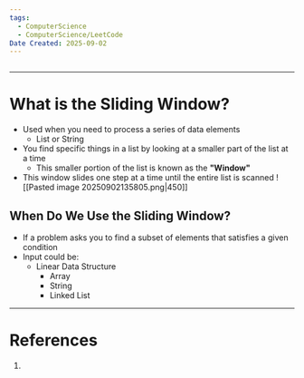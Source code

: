 ```yaml
---
tags:
  - ComputerScience
  - ComputerScience/LeetCode
Date Created: 2025-09-02
---
```

```table-of-contents
```
---
# What is the Sliding Window?
- Used when you need to process a series of data elements
	- List or String
- You find specific things in a list by looking at a smaller part of the list at a time
	- This smaller portion of the list is known as the **"Window"**
- This window slides one step at a time until the entire list is scanned
![[Pasted image 20250902135805.png|450]]
## When Do We Use the Sliding Window?
- If a problem asks you to find a subset of elements that satisfies a given condition
- Input could be:
	- Linear Data Structure
		- Array
		- String
		- Linked List
---
# References
1. 